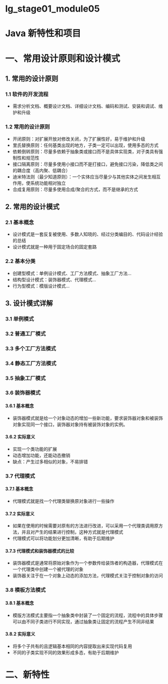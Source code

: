 # lg_stage01_module05

# Java 新特性和项目

# 一、常用设计原则和设计模式
## 1. 常用的设计原则
### 1.1 软件的开发流程
* 需求分析文档、概要设计文档、详细设计文档、编码和测试、安装和调试、维护和升级

### 1.2 常用的设计原则
* 开闭原则：对扩展开放对修改关闭，为了扩展性好，易于维护和升级
* 里氏替换原则：任何基类出现的地方，子类一定可以出现，使用多态的方式
* 依赖倒转原则：尽量多依赖于抽象类或接口而不是具体实现类，对子类具有强制性和规范性
* 接口隔离原则：尽量多使用小接口而不是打接口，避免接口污染，降低类之间的耦合度（高内聚、低耦合）
* 迪米特法则（最少知道原则）：一个实体应当尽量少与其他实体之间发生相互作用，使系统功能相对独立
* 合成复用原则：尽量多使用合成/聚合的方式，而不是继承的方式

## 2. 常用的设计模式
### 2.1 基本概念
* 设计模式是一套反复被使用、多数人知晓的、经过分类编目的、代码设计经验的总结
* 设计模式就是一种用于固定场合的固定套路

### 2.2 基本分类
* 创建型模式：单例设计模式、工厂方法模式、抽象工厂方法...
* 结构型设计模式：装饰器模式、代理模式...
* 行为型模式：模版设计模式...

## 3. 设计模式详解
### 3.1 单例模式
### 3.2 普通工厂模式
### 3.3 多个工厂方法模式
### 3.4 静态工厂方法模式
### 3.5 抽象工厂模式
### 3.6 装饰器模式
#### 3.6.1 基本概念
* 装饰器模式就是给一个对象动态的增加一些新功能，要求装饰器对象和被装饰对象实现同一个接口，装饰器对象持有被装饰对象的实例。

#### 3.6.2 实际意义
* 实现一个类功能的扩展
* 动态增加功能，还能动态撤销
* 缺点：产生过多相似的对象，不易排错

### 3.7 代理模式
#### 3.7.1 基本概念
* 代理模式就是找一个代理类替换原对象进行一些操作

#### 3.7.2 实际意义
* 如果在使用的时候需要对原有的方法进行改进，可以采用一个代理类调用原方法，并且对产生的结果进行控制，这种方式就是代理模式
* 代理模式可以将功能划分更加清晰，有助于后期维护

#### 3.7.3 代理模式和装饰器模式的比较
* 装饰器模式是通常将原始对象作为一个参数传给装饰者的构造器，代理模式在一个代理类中创建一个被代理的对象
* 装饰器关注于在一个对象上动态的添加方法，代理模式关注于控制对象的访问

### 3.8 模板方法模式
####  3.8.1 基本概念
* 模版方法模式主要指一个抽象类中封装了一个固定的流程，流程中的具体步骤可以由不同子类进行不同实现，通过抽象类让固定的流程产生不同非结果

####  3.8.2 实际意义
* 将多个子共有的且逻辑基本相同的内容提取出来实现代码复用
* 不同的子类实现不同的效果形成多态，有助于后期维护




# 二、新特性

